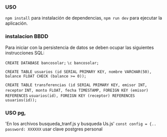 ### USO

`npm install` para instalación de dependencias,
`npm run dev` para ejecutar la aplicación.

### instalacion BBDD

Para iniciar con la persistencia de datos se deben ocupar las siguientes instrucciones SQL:

`CREATE DATABASE bancosolar;`
`\c bancosolar;`

`CREATE TABLE usuarios (id SERIAL PRIMARY KEY, nombre VARCHAR(50),`
`balance FLOAT CHECK (balance >= 0));`

`CREATE TABLE transferencias (id SERIAL PRIMARY KEY, emisor INT, receptor`
`INT, monto FLOAT, fecha TIMESTAMP, FOREIGN KEY (emisor) REFERENCES`
`usuarios(id), FOREIGN KEY (receptor) REFERENCES usuarios(id));`



### USO pg,
'En los archivos busqueda_tranf.js y busqueda Us.js'
`const config = {.. password: XXXXXX` usar clave postgres personal
